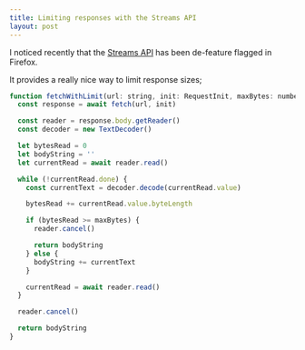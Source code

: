 ```yaml
---
title: Limiting responses with the Streams API
layout: post
---
```



I noticed recently that the [Streams API](https://developer.mozilla.org/en-US/docs/Web/API/Streams_API) has been de-feature flagged in Firefox.

It provides a really nice way to limit response sizes;

```javascript
function fetchWithLimit(url: string, init: RequestInit, maxBytes: number) {
  const response = await fetch(url, init)

  const reader = response.body.getReader()
  const decoder = new TextDecoder()

  let bytesRead = 0
  let bodyString = ''
  let currentRead = await reader.read()

  while (!currentRead.done) {
    const currentText = decoder.decode(currentRead.value)

    bytesRead += currentRead.value.byteLength

    if (bytesRead >= maxBytes) {
      reader.cancel()

      return bodyString
    } else {
      bodyString += currentText
    }

    currentRead = await reader.read()
  }

  reader.cancel()

  return bodyString
}
```
